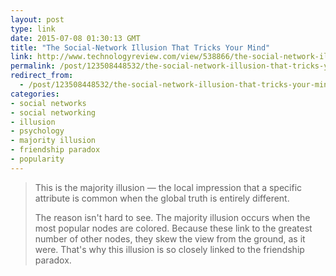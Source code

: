 ```yaml
---
layout: post
type: link
date: 2015-07-08 01:30:13 GMT
title: "The Social-Network Illusion That Tricks Your Mind"
link: http://www.technologyreview.com/view/538866/the-social-network-illusion-that-tricks-your-mind/
permalink: /post/123508448532/the-social-network-illusion-that-tricks-your-mind
redirect_from: 
  - /post/123508448532/the-social-network-illusion-that-tricks-your-mind
categories:
- social networks
- social networking
- illusion
- psychology
- majority illusion
- friendship paradox
- popularity
---
```

<blockquote><p>This is the majority illusion — the local impression that a specific attribute is common when the global truth is entirely different.</p>
<p>The reason isn't hard to see. The majority illusion occurs when the most popular nodes are colored. Because these link to the greatest number of other nodes, they skew the view from the ground, as it were. That's why this illusion is so closely linked to the friendship paradox.</p></blockquote>